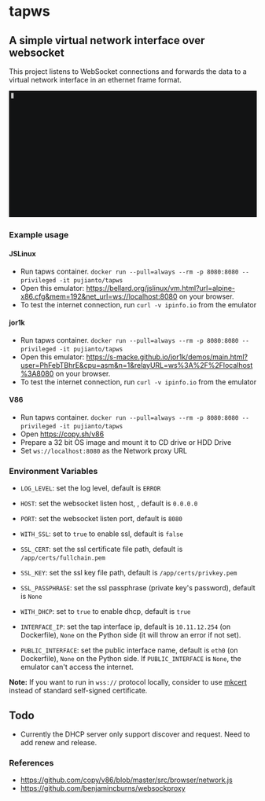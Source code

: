 # tapws

## A simple virtual network interface over websocket

This project listens to WebSocket connections and forwards the data to a virtual network interface in an ethernet frame format.

![](./Screenshot.gif)





### Example usage


#### JSLinux

- Run tapws container. `docker run --pull=always --rm -p 8080:8080 --privileged -it pujianto/tapws`
- Open this emulator: https://bellard.org/jslinux/vm.html?url=alpine-x86.cfg&mem=192&net_url=ws://localhost:8080 on your browser.
- To test the internet connection, run `curl -v ipinfo.io` from the emulator

#### jor1k

- Run tapws container. `docker run --pull=always --rm -p 8080:8080 --privileged -it pujianto/tapws`
- Open this emulator: https://s-macke.github.io/jor1k/demos/main.html?user=PhFebTBhrE&cpu=asm&n=1&relayURL=ws%3A%2F%2Flocalhost%3A8080 on your browser.
- To test the internet connection, run `curl -v ipinfo.io` from the emulator

#### V86

- Run tapws container. `docker run --pull=always --rm -p 8080:8080 --privileged -it pujianto/tapws`
- Open https://copy.sh/v86
- Prepare a 32 bit OS image and mount it to CD drive or HDD Drive
- Set `ws://localhost:8080` as the Network proxy URL

### Environment Variables

- `LOG_LEVEL`: set the log level, default is `ERROR`
- `HOST`: set the websocket listen host, , default is `0.0.0.0`
- `PORT`: set the websocket listen port, default is `8080`

- `WITH_SSL`: set to `true` to enable ssl, default is `false`
- `SSL_CERT`: set the ssl certificate file path, default is `/app/certs/fullchain.pem`
- `SSL_KEY`: set the ssl key file path, default is `/app/certs/privkey.pem`
- `SSL_PASSPHRASE`: set the ssl passphrase (private key's password), default is `None`

- `WITH_DHCP`: set to `true` to enable dhcp, default is `true`
- `INTERFACE_IP`: set the tap interface ip, default is `10.11.12.254` (on Dockerfile), `None` on the Python side (it will throw an error if not set).
- `PUBLIC_INTERFACE`: set the public interface name, default is `eth0` (on Dockerfile), `None` on the Python side. If `PUBLIC_INTERFACE` is `None`, the emulator can't access the internet.

**Note:** If you want to run in `wss://` protocol locally, consider to use [mkcert](https://github.com/FiloSottile/mkcert) instead of standard self-signed certificate.

## Todo

- Currently the DHCP server only support discover and request. Need to add renew and release.

### References

- https://github.com/copy/v86/blob/master/src/browser/network.js
- https://github.com/benjamincburns/websockproxy
